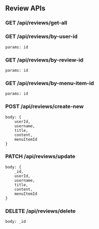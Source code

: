 ## Review APIs

### GET /api/reviews/get-all

### GET /api/reviews/by-user-id

    params: id

### GET /api/reviews/by-review-id

    params: id

### GET /api/reviews/by-menu-item-id

    params: id

### POST /api/reviews/create-new

    body: {
        userId,
        username,
        title,
        content,
        menuItemId
    }

### PATCH /api/reviews/update

    body: {
        _id,
        userId,
        username,
        title,
        content,
        menuItemId
    }

### DELETE /api/reviews/delete

    body: _id
